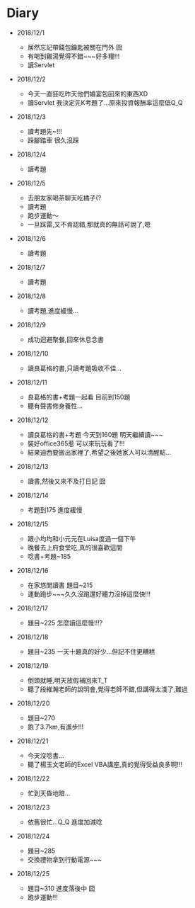 # Diary

* 2018/12/1
  * 居然忘記帶錢包鑰匙被關在門外 囧
  * 有喝到雞湯覺得不錯~~~好多糧!!!
  * 讀Servlet
  
* 2018/12/2
  * 今天一直狂吃昨天他們婚宴包回來的東西XD
  * 讀Servlet 我決定先K考題了...原來投資報酬率這麼低Q_Q
  
* 2018/12/3
  * 讀考題先~!!!
  * 踩腳踏車 很久沒踩
  

* 2018/12/4
  * 讀考題
  
* 2018/12/5
  * 去朋友家喝茶聊天吃橘子(?
  * 讀考題
  * 跑步運動～
  * 一旦踩雷,又不肯認錯,那就真的無話可說了,嗯
  
* 2018/12/6
  * 讀考題
  
* 2018/12/7
  * 讀考題
  
* 2018/12/8 
  * 讀考題,進度緩慢...
  
* 2018/12/9
  * 成功迴避聚餐,回來休息念書
  
* 2018/12/10
  * 讀良葛格的書,只讀考題吸收不佳...
  
* 2018/12/11
  * 良葛格的書+考題一起看 目前到150題
  * 聽有聲書修身養性...
  
* 2018/12/12
  * 讀良葛格的書+考題 今天到160題 明天繼續讀~~~
  * 裝好office365惹 可以來玩玩看了!!!
  * 結果迪西要搬出家裡了,希望之後她家人可以清醒點...
  
* 2018/12/13
  * 讀書,然後又來不及打日記 囧
  
* 2018/12/14
  * 考題到175 進度緩慢
 
* 2018/12/15
  * 跟小均均和小元元在Luisa度過一個下午
  * 晚餐去上府食堂吃,真的很喜歡這間
  * 唸書+考題~185
  
* 2018/12/16
  * 在家悠閒讀書 題目~215
  * 運動跑步~~~久久沒跑還好體力沒掉這麼快!!!
  
* 2018/12/17
  * 題目~225 怎麼讀這麼慢!!!?
  
* 2018/12/18
  * 題目~235 一天十題真的好少...但記不住更糟糕
  
* 2018/12/19
  * 倒頭就睡,明天放假補回來T_T  
  * 聽了段維瀚老師的說明會,覺得老師不錯,但講得太淺了,難過

* 2018/12/20
  * 題目~270
  * 跑了3.7km,有進步!!!
  
* 2018/12/21
  * 今天沒唸書...
  * 聽了楊玉文老師的Excel VBA講座,真的覺得受益良多啊!!!
  
* 2018/12/22
  * 忙到天昏地暗...
  
* 2018/12/23
  * 依舊很忙...Q_Q 進度加減唸
  
* 2018/12/24
  * 題目~285
  * 交換禮物拿到行動電源~~~
  
* 2018/12/25
  * 題目~310 進度落後中 囧
  * 跑步運動!!!
  